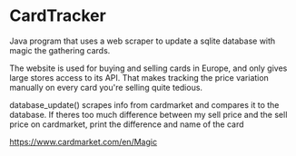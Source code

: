 # CardTracker
Java program that uses a web scraper to update a sqlite database with magic the gathering cards. 

The website is used for buying and selling cards in Europe, and only gives large stores access to its API. That makes tracking the price variation manually on every card you're selling quite tedious.

database_update() scrapes info from cardmarket and compares it to the database. If theres too much difference between my sell price and the sell price on cardmarket, print the difference and name of the card


https://www.cardmarket.com/en/Magic


